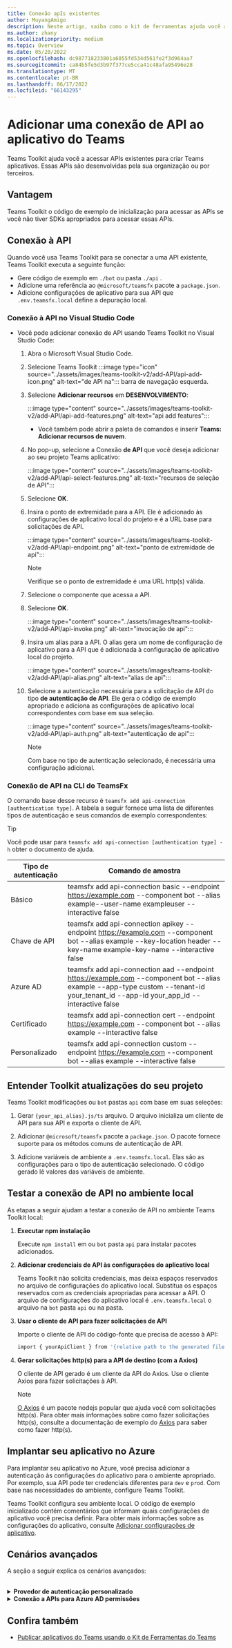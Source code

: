 ```yaml
---
title: Conexão apIs existentes
author: MuyangAmigo
description: Neste artigo, saiba como o kit de ferramentas ajuda você a inicializar o acesso de exemplo às APIs existentes. Ele fornece uma lista de tipos de autenticação diferentes.
ms.author: zhany
ms.localizationpriority: medium
ms.topic: Overview
ms.date: 05/20/2022
ms.openlocfilehash: dc987718233801a6855fd534d561fe2f3d964aa7
ms.sourcegitcommit: ca84b5fe5d3b97f377ce5cca41c48afa95496e28
ms.translationtype: MT
ms.contentlocale: pt-BR
ms.lasthandoff: 06/17/2022
ms.locfileid: "66143295"
---
```

# <a name="add-api-connection-to-teams-app"></a>Adicionar uma conexão de API ao aplicativo do Teams

Teams Toolkit ajuda você a acessar APIs existentes para criar Teams aplicativos. Essas APIs são desenvolvidas pela sua organização ou por terceiros.

## <a name="advantage"></a>Vantagem

Teams Toolkit o código de exemplo de inicialização para acessar as APIs se você não tiver SDKs apropriados para acessar essas APIs.

## <a name="connect-to-the-api"></a>Conexão à API

Quando você usa Teams Toolkit para se conectar a uma API existente, Teams Toolkit executa a seguinte função:

* Gere código de exemplo em `./bot` ou pasta `./api` .
* Adicione uma referência ao `@microsoft/teamsfx` pacote a `package.json`.
* Adicione configurações de aplicativo para sua API que  `.env.teamsfx.local` define a depuração local.

### <a name="connect-to-api-in-visual-studio-code"></a>Conexão à API no Visual Studio Code

* Você pode adicionar conexão de API usando Teams Toolkit no Visual Studio Code:

    1. Abra o Microsoft Visual Studio Code.
    2. Selecione Teams Toolkit :::image type="icon" source="../assets/images/teams-toolkit-v2/add-API/api-add-icon.png" alt-text="de API na"::: barra de navegação esquerda.
    3. Selecione **Adicionar recursos** em **DESENVOLVIMENTO**:

        :::image type="content" source="../assets/images/teams-toolkit-v2/add-API/api-add-features.png" alt-text="api add features":::

       * Você também pode abrir a paleta de comandos e inserir **Teams: Adicionar recursos de nuvem**.

    4. No pop-up, selecione a Conexão **de API** que você deseja adicionar ao seu projeto Teams aplicativo:

        :::image type="content" source="../assets/images/teams-toolkit-v2/add-API/api-select-features.png" alt-text="recursos de seleção de API":::

    5. Selecione **OK**.

    6. Insira o ponto de extremidade para a API. Ele é adicionado às configurações de aplicativo local do projeto e é a URL base para solicitações de API.

         :::image type="content" source="../assets/images/teams-toolkit-v2/add-API/api-endpoint.png" alt-text="ponto de extremidade de api":::

         > [!NOTE]
         > Verifique se o ponto de extremidade é uma URL http(s) válida.

    7. Selecione o componente que acessa a API.

    8. Selecione **OK**.

         :::image type="content" source="../assets/images/teams-toolkit-v2/add-API/api-invoke.png" alt-text="invocação de api":::

    9. Insira um alias para a API. O alias gera um nome de configuração de aplicativo para a API que é adicionada à configuração de aplicativo local do projeto.

         :::image type="content" source="../assets/images/teams-toolkit-v2/add-API/api-alias.png" alt-text="alias de api":::

    10. Selecione a autenticação necessária para a solicitação de API do tipo **de autenticação de API**. Ele gera o código de exemplo apropriado e adiciona as configurações de aplicativo local correspondentes com base em sua seleção.

         :::image type="content" source="../assets/images/teams-toolkit-v2/add-API/api-auth.png" alt-text="autenticação de api":::

         > [!NOTE]
         > Com base no tipo de autenticação selecionado, é necessária uma configuração adicional.

### <a name="api-connection-in-teamsfx-cli"></a>Conexão de API na CLI do TeamsFx

O comando base desse recurso é `teamsfx add api-connection [authentication type]`. A tabela a seguir fornece uma lista de diferentes tipos de autenticação e seus comandos de exemplo correspondentes:

 > [!Tip]
 > Você pode usar para `teamsfx add api-connection [authentication type] -h` obter o documento de ajuda.

   |**Tipo de autenticação**|**Comando de amostra**|
   |-----------------------|------------------|
   |Básico|teamsfx add api-connection basic --endpoint <https://example.com> --component bot --alias example--user-name exampleuser --interactive false|
   |Chave de API|teamsfx add api-connection apikey --endpoint <https://example.com> --component bot --alias example --key-location header --key-name example-key-name --interactive false|
   |Azure AD|teamsfx add api-connection aad --endpoint <https://example.com> --component bot --alias example --app-type custom --tenant-id your_tenant_id --app-id your_app_id --interactive false|
   |Certificado|teamsfx add api-connection cert --endpoint <https://example.com> --component bot --alias example --interactive false|
   |Personalizado|teamsfx add api-connection custom --endpoint <https://example.com> --component bot --alias example --interactive false|

## <a name="understand-toolkit-updates-to-your-project"></a>Entender Toolkit atualizações do seu projeto

 Teams Toolkit modificações ou `bot` pastas `api` com base em suas seleções:

1. Gerar `{your_api_alias}.js/ts` arquivo. O arquivo inicializa um cliente de API para sua API e exporta o cliente de API.

2. Adicionar `@microsoft/teamsfx` pacote a `package.json`. O pacote fornece suporte para os métodos comuns de autenticação de API.

3. Adicione variáveis de ambiente a `.env.teamsfx.local`. Elas são as configurações para o tipo de autenticação selecionado. O código gerado lê valores das variáveis de ambiente.

## <a name="test-api-connection-in-local-environment"></a>Testar a conexão de API no ambiente local

As etapas a seguir ajudam a testar a conexão de API no ambiente Teams Toolkit local:

 1. **Executar npm instalação**

    Execute `npm install` em ou `bot` pasta `api` para instalar pacotes adicionados.

 2. **Adicionar credenciais de API às configurações do aplicativo local**

    Teams Toolkit não solicita credenciais, mas deixa espaços reservados no arquivo de configurações do aplicativo local. Substitua os espaços reservados com as credenciais apropriadas para acessar a API. O arquivo de configurações do aplicativo local é `.env.teamsfx.local` o arquivo na `bot` pasta `api` ou na pasta.

 3. **Usar o cliente de API para fazer solicitações de API**

    Importe o cliente de API do código-fonte que precisa de acesso à API:

    ```BASH
    import { yourApiClient } from '{relative path to the generated file}'
    ```

 4. **Gerar solicitações http(s) para a API de destino (com a Axios)**

    O cliente de API gerado é um cliente da API do Axios. Use o cliente Axios para fazer solicitações à API.

     > [!Note]
     > [O Axios](https://www.npmjs.com/package/axios) é um pacote nodejs popular que ajuda você com solicitações http(s). Para obter mais informações sobre como fazer solicitações http(s), consulte a documentação de exemplo do [Axios](https://axios-http.com/docs/example) para saber como fazer http(s).

## <a name="deploy-your-application-to-azure"></a>Implantar seu aplicativo no Azure

Para implantar seu aplicativo no Azure, você precisa adicionar a autenticação às configurações do aplicativo para o ambiente apropriado. Por exemplo, sua API pode ter credenciais diferentes para `dev` e `prod`. Com base nas necessidades do ambiente, configure Teams Toolkit.

Teams Toolkit configura seu ambiente local. O código de exemplo inicializado contém comentários que informam quais configurações de aplicativo você precisa definir. Para obter mais informações sobre as configurações do aplicativo, consulte [Adicionar configurações de aplicativo](https://github.com/OfficeDev/TeamsFx/wiki/%5BDocument%5D-Add-app-settings).

## <a name="advanced-scenarios"></a>Cenários avançados

  A seção a seguir explica os cenários avançados:

<br>

<details>
<summary><b>Provedor de autenticação personalizado</b></summary>

Além do provedor de autenticação incluído no `@microsoft/teamsfx` pacote, `AuthProvider` você também pode implementar o provedor de autenticação personalizado que implementa a interface e usá-la em `createApiClient(..)` função:

```Bash
import { AuthProvider } from '@microsoft/teamsfx'

class CustomAuthProvider implements AuthProvider {
    constructor() {
        // You can add necessary parameters for your customized logic in constructor
    }

    AddAuthenticationInfo: (config: AxiosRequestConfig) => Promise<AxiosRequestConfig> = async (
        config
    ) => {
        /*
        * The config parameter contains all the request information and can be updated to include extra authentication info.
        * Refer https://axios-http.com/docs/req_config for detailed document for the config object.
        * 
        * Add your customized logic that returns updated config
        */
    };
}
```

</details>
<details>
<summary><b>Conexão a APIs para Azure AD permissões</b></summary>
Azure AD autentica alguns serviços. A lista a seguir ajuda a acessar esses serviços para configurar permissões de API.

* [Usar acLs (listas de Controle de Acesso)](#access-control-lists-acls)
* [Usar Azure AD de aplicativo](#azure-ad-application-permissions)

A obtenção de um token com os escopos de recurso corretos para sua API depende da implementação da API.

Você pode seguir as etapas para acessar essas APIs ao usar:

#### <a name="access-control-lists-acls"></a>acLs (listas de Controle de Acesso)

   1. Inicie a depuração local no ambiente de nuvem do seu projeto. Ele cria um registro Azure AD aplicativo em seu Teams aplicativo.
  
   2. Abra `.fx/states/state.{env}.json`e anote o valor da `clientId` propriedade `fx-resource-aad-app-for-teams` abaixo.

   3. Forneça a ID do cliente ao provedor de API para configurar ACLs no serviço de API.

#### <a name="azure-ad-application-permissions"></a>Azure AD de aplicativo

  1. Abra `templates/appPackage/aad.template.json` e adicione o seguinte conteúdo à `requiredResourceAccess` propriedade:

```JSON
 {
     "resourceAppId": "The AAD App Id for the service providing the API you are connecting to",
     "resourceAccess": [
         {
             "id": "Target API's application permission Id",
             "type": "Role"
         }
     ]
 }
```

   2. Inicie a depuração local no ambiente de nuvem do seu projeto. Ele cria um registro Azure AD aplicativo em seu Teams aplicativo.

   3. Abra `.fx/states/state.{env}.json` e anote o valor da `clientId` propriedade `fx-resource-aad-app-for-teams` abaixo. É a ID do cliente do aplicativo.

   4. Conceda consentimento do administrador para a permissão de aplicativo necessária. Para obter mais informações, consulte [conceder consentimento do administrador](/azure/active-directory/manage-apps/grant-admin-consent#grant-admin-consent-in-app-registrations).

        > [!NOTE]
        > Para permissão de aplicativo, use a ID do cliente.
        >
</details>

## <a name="see-also"></a>Confira também

* [Publicar aplicativos do Teams usando o Kit de Ferramentas do Teams](publish.md)
